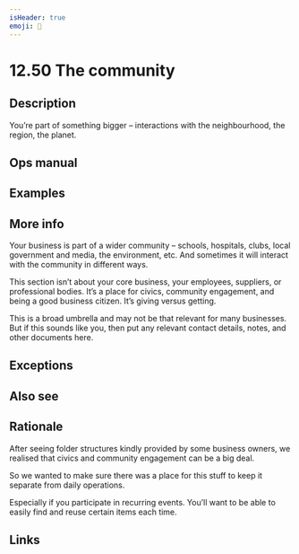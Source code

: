 ```yaml
---
isHeader: true
emoji: 🧩
---
```


# 12.50 The community

## Description

You’re part of something bigger – interactions with the neighbourhood, the region, the planet.

## Ops manual

## Examples

## More info

Your business is part of a wider community – schools, hospitals, clubs, local government and media, the environment, etc. And sometimes it will interact with the community in different ways.

This section isn’t about your core business, your employees, suppliers, or professional bodies. It’s a place for civics, community engagement, and being a good business citizen. It’s giving versus getting.

This is a broad umbrella and may not be that relevant for many businesses. But if this sounds like you, then put any relevant contact details, notes, and other documents here.

## Exceptions

## Also see

## Rationale

After seeing folder structures kindly provided by some business owners, we realised that civics and community engagement can be a big deal.

So we wanted to make sure there was a place for this stuff to keep it separate from daily operations.

Especially if you participate in recurring events. You’ll want to be able to easily find and reuse certain items each time.

## Links
